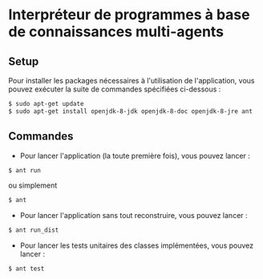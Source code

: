 # Interpréteur de programmes à base de connaissances multi-agents

## Setup
Pour installer les packages nécessaires à l'utilisation de l'application, vous pouvez exécuter la suite de commandes spécifiées ci-dessous :
```sh
$ sudo apt-get update
$ sudo apt-get install openjdk-8-jdk openjdk-8-doc openjdk-8-jre ant
```

## Commandes
- Pour lancer l'application (la toute première fois), vous pouvez lancer :
```bash
$ ant run
```
ou simplement
```bash
$ ant
```
- Pour lancer l'application sans tout reconstruire, vous pouvez lancer :
```bash
$ ant run_dist
```

- Pour lancer les tests unitaires des classes implémentées, vous pouvez lancer :
```bash
$ ant test
```
